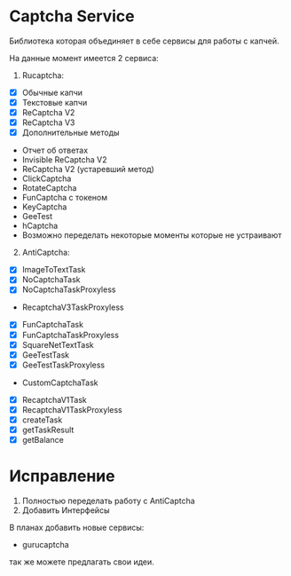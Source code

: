 # Captcha Service
Библиотека которая объединяет в себе сервисы для работы с капчей.

На данные момент имеется 2 сервиса:
1. Rucaptcha:
  - [x] Обычные капчи
  - [x] Текстовые капчи
  - [x] ReCaptcha V2
  - [x] ReCaptcha V3
  - [x] Дополнительные методы
  - Отчет об ответах
  - Invisible ReCaptcha V2
  - ReCaptcha V2 (устаревший метод)
  - ClickCaptcha
  - RotateCaptcha
  - FunCaptcha с токеном
  - KeyCaptcha
  - GeeTest
  - hCaptcha
  - Возможно переделать некоторые моменты которые не устраивают
2. AntiCaptcha:
  - [x] ImageToTextTask
  - [x] NoCaptchaTask
  - [x] NoCaptchaTaskProxyless
  - RecaptchaV3TaskProxyless
  - [x] FunCaptchaTask
  - [x] FunCaptchaTaskProxyless 
  - [x] SquareNetTextTask
  - [x] GeeTestTask 
  - [x] GeeTestTaskProxyless 
  - CustomCaptchaTask
  - [x] RecaptchaV1Task 
  - [x] RecaptchaV1TaskProxyless
  - [x] createTask
  - [x] getTaskResult
  - [x] getBalance
# Исправление
1. Полностью переделать работу с AntiCaptcha
2. Добавить Интерфейсы

В планах добавить новые сервисы:
  - gurucaptcha
  
так же можете предлагать свои идеи.
